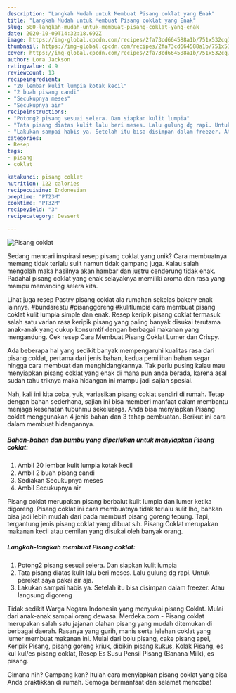 ```yaml
---
description: "Langkah Mudah untuk Membuat Pisang coklat yang Enak"
title: "Langkah Mudah untuk Membuat Pisang coklat yang Enak"
slug: 580-langkah-mudah-untuk-membuat-pisang-coklat-yang-enak
date: 2020-10-09T14:32:18.692Z
image: https://img-global.cpcdn.com/recipes/2fa73cd664588a1b/751x532cq70/pisang-coklat-foto-resep-utama.jpg
thumbnail: https://img-global.cpcdn.com/recipes/2fa73cd664588a1b/751x532cq70/pisang-coklat-foto-resep-utama.jpg
cover: https://img-global.cpcdn.com/recipes/2fa73cd664588a1b/751x532cq70/pisang-coklat-foto-resep-utama.jpg
author: Lora Jackson
ratingvalue: 4.9
reviewcount: 13
recipeingredient:
- "20 lembar kulit lumpia kotak kecil"
- "2 buah pisang candi"
- "Secukupnya meses"
- "Secukupnya air"
recipeinstructions:
- "Potong2 pisang sesuai selera. Dan siapkan kulit lumpia"
- "Tata pisang diatas kulit lalu beri meses. Lalu gulung dg rapi. Untuk perekat saya pakai air aja."
- "Lakukan sampai habis ya. Setelah itu bisa disimpan dalam freezer. Atau langsung digoreng"
categories:
- Resep
tags:
- pisang
- coklat

katakunci: pisang coklat 
nutrition: 122 calories
recipecuisine: Indonesian
preptime: "PT23M"
cooktime: "PT32M"
recipeyield: "3"
recipecategory: Dessert

---
```



![Pisang coklat](https://img-global.cpcdn.com/recipes/2fa73cd664588a1b/751x532cq70/pisang-coklat-foto-resep-utama.jpg)

Sedang mencari inspirasi resep pisang coklat yang unik? Cara membuatnya memang tidak terlalu sulit namun tidak gampang juga. Kalau salah mengolah maka hasilnya akan hambar dan justru cenderung tidak enak. Padahal pisang coklat yang enak selayaknya memiliki aroma dan rasa yang mampu memancing selera kita.

Lihat juga resep Pastry pisang coklat ala rumahan sekelas bakery enak lainnya. #bundarestu #pisanggoreng #kulitlumpia cara membuat pisang coklat kulit lumpia simple dan enak. Resep keripik pisang coklat termasuk salah satu varian rasa keripik pisang yang paling banyak disukai terutama anak-anak yang cukup konsumtif dengan berbagai makanan yang mengandung. Cek resep Cara Membuat Pisang Coklat Lumer dan Crispy.

Ada beberapa hal yang sedikit banyak mempengaruhi kualitas rasa dari pisang coklat, pertama dari jenis bahan, kedua pemilihan bahan segar hingga cara membuat dan menghidangkannya. Tak perlu pusing kalau mau menyiapkan pisang coklat yang enak di mana pun anda berada, karena asal sudah tahu triknya maka hidangan ini mampu jadi sajian spesial.


Nah, kali ini kita coba, yuk, variasikan pisang coklat sendiri di rumah. Tetap dengan bahan sederhana, sajian ini bisa memberi manfaat dalam membantu menjaga kesehatan tubuhmu sekeluarga. Anda bisa menyiapkan Pisang coklat menggunakan 4 jenis bahan dan 3 tahap pembuatan. Berikut ini cara dalam membuat hidangannya.

<!--inarticleads1-->

##### Bahan-bahan dan bumbu yang diperlukan untuk menyiapkan Pisang coklat:

1. Ambil 20 lembar kulit lumpia kotak kecil
1. Ambil 2 buah pisang candi
1. Sediakan Secukupnya meses
1. Ambil Secukupnya air


Pisang coklat merupakan pisang berbalut kulit lumpia dan lumer ketika digoreng. Pisang coklat ini cara membuatnya tidak terlalu sulit lho, bahkan bisa jadi lebih mudah dari pada membuat pisang goreng tepung. Tapi, tergantung jenis pisang coklat yang dibuat sih. Pisang Coklat merupakan makanan kecil atau cemilan yang disukai oleh banyak orang. 

<!--inarticleads2-->

##### Langkah-langkah membuat Pisang coklat:

1. Potong2 pisang sesuai selera. Dan siapkan kulit lumpia
1. Tata pisang diatas kulit lalu beri meses. Lalu gulung dg rapi. Untuk perekat saya pakai air aja.
1. Lakukan sampai habis ya. Setelah itu bisa disimpan dalam freezer. Atau langsung digoreng


Tidak sedikit Warga Negara Indonesia yang menyukai pisang Coklat. Mulai dari anak-anak sampai orang dewasa. Merdeka.com - Pisang coklat merupakan salah satu jajanan olahan pisang yang mudah ditemukan di berbagai daerah. Rasanya yang gurih, manis serta lelehan coklat yang lumer membuat makanan ini. Mulai dari bolu pisang, cake pisang apel, Keripik Pisang, pisang goreng kriuk, dibikin pisang kukus, Kolak Pisang, es kul kul/es pisang coklat, Resep Es Susu Pensil Pisang (Banana Milk), es pisang. 

Gimana nih? Gampang kan? Itulah cara menyiapkan pisang coklat yang bisa Anda praktikkan di rumah. Semoga bermanfaat dan selamat mencoba!
